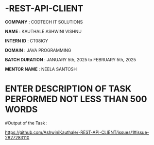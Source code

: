# -REST-API-CLIENT

**COMPANY** : CODTECH IT SOLUTIONS

**NAME** : KAUTHALE ASHWINI VISHNU

**INTERN ID** :  CT08IGY

**DOMAIN** : JAVA PROGRAMMING

**BATCH DURATION** : JANUARY 5th, 2025 to FEBRUARY 5th, 2025

**MENTOR NAME** : NEELA SANTOSH

# ENTER DESCRIPTION OF TASK PERFORMED NOT LESS THAN 500 WORDS

#Output of the Task :

   https://github.com/AshwiniKauthale/-REST-API-CLIENT/issues/1#issue-2827283110

